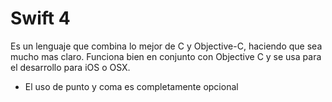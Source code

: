 # Swift 4
Es un lenguaje que combina lo mejor de C y Objective-C, haciendo que sea mucho mas claro. Funciona bien en conjunto con Objective C y se usa para el desarrollo para iOS o OSX. 

* El uso de punto y coma es completamente opcional